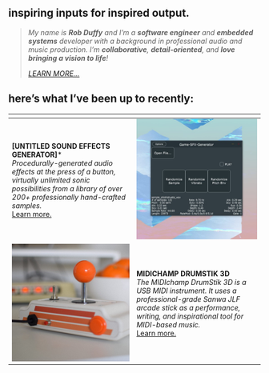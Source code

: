 ## inspiring inputs for inspired output.

> *My name is **Rob Duffy** and I’m a **software engineer** and **embedded systems** developer with a background in professional audio and music production. I’m **collaborative**, **detail-oriented**, and **love bringing a vision to life**!*
>
> [*LEARN MORE…*](https://plungepool.dev/progress/)

## **here’s what I’ve been up to recently:**

| <div style="width:0px"></div>                                | <div style="width:0px"></div>                                |
| ------------------------------------------------------------ | ------------------------------------------------------------ |
| **[UNTITLED SOUND EFFECTS GENERATOR]***<br />*Procedurally-generated audio effects at the press of a button, virtually unlimited sonic possibilities from a library of over 200+ professionally hand-crafted samples.*<br />[Learn more.](sfx.md) | ![Desktop view of sound effects generator prototype](../media/gsfx-preview1.jpg) |
| ![MIDIchamp DS3D on desk from front side view](../media/Desk-6-scaled.jpg) | **MIDICHAMP DRUMSTIK 3D**<br />*The MIDIchamp DrumStik 3D is a USB MIDI instrument. It uses a professional-grade Sanwa JLF arcade stick as a performance, writing, and inspirational tool for MIDI-based music.*<br />[Learn more.](ds3d.md) |

